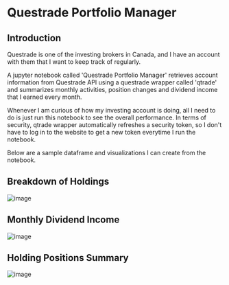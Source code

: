 # Questrade Portfolio Manager

## Introduction
Questrade is one of the investing brokers in Canada, and I have an account with them that I want to keep track of regularly. 

A jupyter notebook called 'Questrade Portfolio Manager' retrieves account information from Questrade API using a questrade wrapper called 'qtrade' and summarizes monthly activities, position changes and dividend income that I earned every month.

Whenever I am curious of how my investing account is doing, all I need to do is just run this notebook to see the overall performance. In terms of security, qtrade wrapper automatically refreshes a security token, so I don't have to log in to the website to get a new token everytime I run the notebook.

Below are a sample dataframe and visualizations I can create from the notebook.

## Breakdown of Holdings
![image](https://user-images.githubusercontent.com/41933169/112911987-84be8400-90c4-11eb-94cf-b3c9836887f5.png)

## Monthly Dividend Income
![image](https://user-images.githubusercontent.com/41933169/112912007-90aa4600-90c4-11eb-9868-7e1939e89af2.png)

## Holding Positions Summary
![image](https://user-images.githubusercontent.com/41933169/112912042-a15abc00-90c4-11eb-8098-4c1e84b4b433.png)
